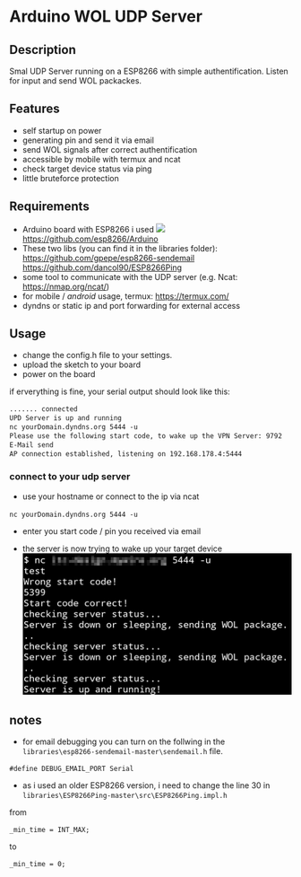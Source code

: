 # Arduino WOL UDP Server

## Description
Smal UDP Server running on a ESP8266 with simple authentification. Listen for input and send WOL packackes.


## Features

- self startup on power
- generating pin and send it via email
- send WOL signals after correct authentification
- accessible by mobile with termux and ncat
- check target device status via ping
- little bruteforce protection

## Requirements

- Arduino board with ESP8266  i used ![](https://img.shields.io/badge/ESP8266-v%202.3.0-green) https://github.com/esp8266/Arduino
- These two libs (you can find it in the libraries folder): 
https://github.com/gpepe/esp8266-sendemail
https://github.com/dancol90/ESP8266Ping
- some tool to communicate with the UDP server (e.g. Ncat: https://nmap.org/ncat/)
- for mobile / *android*  usage, termux: https://termux.com/
- dyndns or static ip and port forwarding for external access 

## Usage

- change the config.h file to your settings.
- upload the sketch to your board
- power on the board

if erverything is fine, your serial output should look like this:

``` 
....... connected
UPD Server is up and running
nc yourDomain.dyndns.org 5444 -u 
Please use the following start code, to wake up the VPN Server: 9792
E-Mail send
AP connection established, listening on 192.168.178.4:5444
``` 


### connect to your udp server
- use your hostname or connect to the ip via ncat

``nc yourDomain.dyndns.org 5444 -u ``

- enter you start code / pin you received via email

- the server is now trying to wake up your target device
[![](https://github.com/secure-77/Arduino-WOL-UDP-Server/blob/master/Termux_example.png)](https://github.com/secure-77/Arduino-WOL-UDP-Server/blob/master/Termux_example.png)


## notes

- for email debugging you can turn on the follwing in the ``libraries\esp8266-sendemail-master\sendemail.h`` file.
```
#define DEBUG_EMAIL_PORT Serial
```
- as i used an older ESP8266 version, i need to change the line 30 in ``libraries\ESP8266Ping-master\src\ESP8266Ping.impl.h``

from
```
_min_time = INT_MAX;
```
to
```
_min_time = 0;
```



